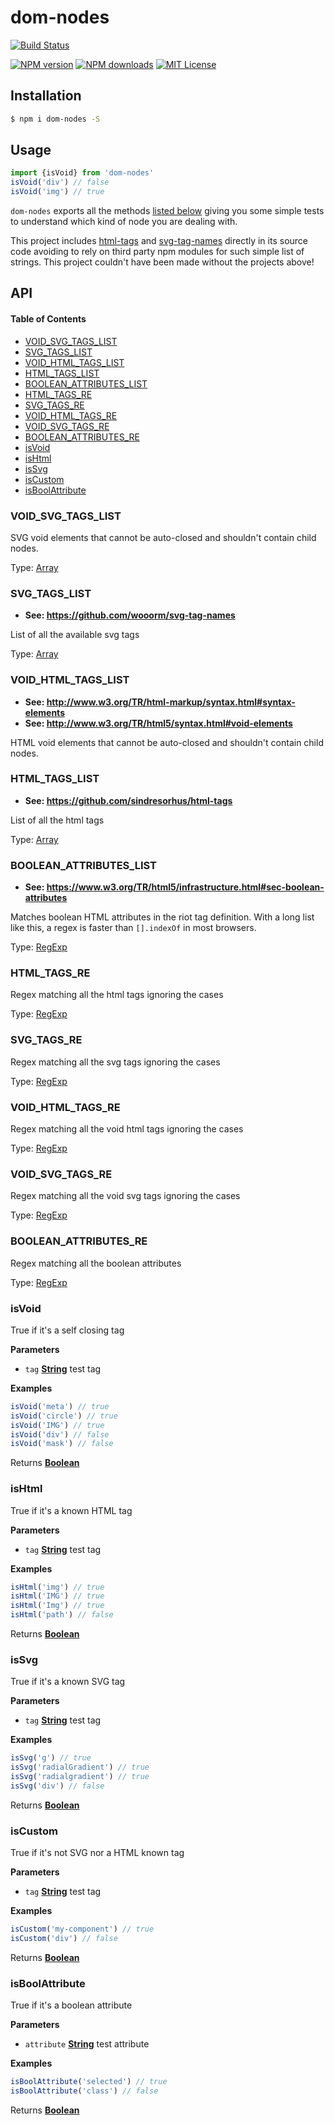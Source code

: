 # dom-nodes

[![Build Status][travis-image]][travis-url]

[![NPM version][npm-version-image]][npm-url]
[![NPM downloads][npm-downloads-image]][npm-url]
[![MIT License][license-image]][license-url]

## Installation

```bash
$ npm i dom-nodes -S
```

## Usage

```js
import {isVoid} from 'dom-nodes'
isVoid('div') // false
isVoid('img') // true
```

`dom-nodes` exports all the methods [listed below](#API) giving you some simple tests to understand which kind of node you are dealing with.

This project includes [html-tags](https://github.com/sindresorhus/html-tags) and [svg-tag-names](https://github.com/wooorm/svg-tag-names) directly in its source code avoiding to rely on third party npm modules for such simple list of strings.
This project couldn't have been made without the projects above!

[travis-image]: https://img.shields.io/travis/riot/dom-nodes.svg?style=flat-square

[travis-url]: https://travis-ci.org/riot/dom-nodes

[license-image]: http://img.shields.io/badge/license-MIT-000000.svg?style=flat-square

[license-url]: LICENSE

[npm-version-image]: http://img.shields.io/npm/v/dom-nodes.svg?style=flat-square

[npm-downloads-image]: http://img.shields.io/npm/dm/dom-nodes.svg?style=flat-square

[npm-url]: https://npmjs.org/package/dom-nodes

## API

<!-- Generated by documentation.js. Update this documentation by updating the source code. -->

#### Table of Contents

-   [VOID_SVG_TAGS_LIST](#void_svg_tags_list)
-   [SVG_TAGS_LIST](#svg_tags_list)
-   [VOID_HTML_TAGS_LIST](#void_html_tags_list)
-   [HTML_TAGS_LIST](#html_tags_list)
-   [BOOLEAN_ATTRIBUTES_LIST](#boolean_attributes_list)
-   [HTML_TAGS_RE](#html_tags_re)
-   [SVG_TAGS_RE](#svg_tags_re)
-   [VOID_HTML_TAGS_RE](#void_html_tags_re)
-   [VOID_SVG_TAGS_RE](#void_svg_tags_re)
-   [BOOLEAN_ATTRIBUTES_RE](#boolean_attributes_re)
-   [isVoid](#isvoid)
-   [isHtml](#ishtml)
-   [isSvg](#issvg)
-   [isCustom](#iscustom)
-   [isBoolAttribute](#isboolattribute)

### VOID_SVG_TAGS_LIST

SVG void elements that cannot be auto-closed and shouldn't contain child nodes.

Type: [Array](https://developer.mozilla.org/docs/Web/JavaScript/Reference/Global_Objects/Array)

### SVG_TAGS_LIST

-   **See: <https://github.com/wooorm/svg-tag-names>**

List of all the available svg tags

Type: [Array](https://developer.mozilla.org/docs/Web/JavaScript/Reference/Global_Objects/Array)

### VOID_HTML_TAGS_LIST

-   **See: <http://www.w3.org/TR/html-markup/syntax.html#syntax-elements>**
-   **See: <http://www.w3.org/TR/html5/syntax.html#void-elements>**

HTML void elements that cannot be auto-closed and shouldn't contain child nodes.

### HTML_TAGS_LIST

-   **See: <https://github.com/sindresorhus/html-tags>**

List of all the html tags

Type: [Array](https://developer.mozilla.org/docs/Web/JavaScript/Reference/Global_Objects/Array)

### BOOLEAN_ATTRIBUTES_LIST

-   **See: <https://www.w3.org/TR/html5/infrastructure.html#sec-boolean-attributes>**

Matches boolean HTML attributes in the riot tag definition.
With a long list like this, a regex is faster than `[].indexOf` in most browsers.

Type: [RegExp](https://developer.mozilla.org/docs/Web/JavaScript/Reference/Global_Objects/RegExp)

### HTML_TAGS_RE

Regex matching all the html tags ignoring the cases

Type: [RegExp](https://developer.mozilla.org/docs/Web/JavaScript/Reference/Global_Objects/RegExp)

### SVG_TAGS_RE

Regex matching all the svg tags ignoring the cases

Type: [RegExp](https://developer.mozilla.org/docs/Web/JavaScript/Reference/Global_Objects/RegExp)

### VOID_HTML_TAGS_RE

Regex matching all the void html tags ignoring the cases

Type: [RegExp](https://developer.mozilla.org/docs/Web/JavaScript/Reference/Global_Objects/RegExp)

### VOID_SVG_TAGS_RE

Regex matching all the void svg tags ignoring the cases

Type: [RegExp](https://developer.mozilla.org/docs/Web/JavaScript/Reference/Global_Objects/RegExp)

### BOOLEAN_ATTRIBUTES_RE

Regex matching all the boolean attributes

Type: [RegExp](https://developer.mozilla.org/docs/Web/JavaScript/Reference/Global_Objects/RegExp)

### isVoid

True if it's a self closing tag

**Parameters**

-   `tag` **[String](https://developer.mozilla.org/docs/Web/JavaScript/Reference/Global_Objects/String)** test tag

**Examples**

```javascript
isVoid('meta') // true
isVoid('circle') // true
isVoid('IMG') // true
isVoid('div') // false
isVoid('mask') // false
```

Returns **[Boolean](https://developer.mozilla.org/docs/Web/JavaScript/Reference/Global_Objects/Boolean)** 

### isHtml

True if it's a known HTML tag

**Parameters**

-   `tag` **[String](https://developer.mozilla.org/docs/Web/JavaScript/Reference/Global_Objects/String)** test tag

**Examples**

```javascript
isHtml('img') // true
isHtml('IMG') // true
isHtml('Img') // true
isHtml('path') // false
```

Returns **[Boolean](https://developer.mozilla.org/docs/Web/JavaScript/Reference/Global_Objects/Boolean)** 

### isSvg

True if it's a known SVG tag

**Parameters**

-   `tag` **[String](https://developer.mozilla.org/docs/Web/JavaScript/Reference/Global_Objects/String)** test tag

**Examples**

```javascript
isSvg('g') // true
isSvg('radialGradient') // true
isSvg('radialgradient') // true
isSvg('div') // false
```

Returns **[Boolean](https://developer.mozilla.org/docs/Web/JavaScript/Reference/Global_Objects/Boolean)** 

### isCustom

True if it's not SVG nor a HTML known tag

**Parameters**

-   `tag` **[String](https://developer.mozilla.org/docs/Web/JavaScript/Reference/Global_Objects/String)** test tag

**Examples**

```javascript
isCustom('my-component') // true
isCustom('div') // false
```

Returns **[Boolean](https://developer.mozilla.org/docs/Web/JavaScript/Reference/Global_Objects/Boolean)** 

### isBoolAttribute

True if it's a boolean attribute

**Parameters**

-   `attribute` **[String](https://developer.mozilla.org/docs/Web/JavaScript/Reference/Global_Objects/String)** test attribute

**Examples**

```javascript
isBoolAttribute('selected') // true
isBoolAttribute('class') // false
```

Returns **[Boolean](https://developer.mozilla.org/docs/Web/JavaScript/Reference/Global_Objects/Boolean)** 
